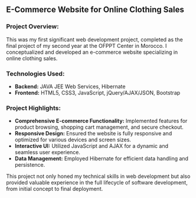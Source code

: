 <h2>E-Commerce Website for Online Clothing Sales</h2>

<h3>Project Overview:</h3>
<p>
  This was my first significant web development project, completed as the final project of my second year at the OFPPT Center in Morocco. I conceptualized and developed an e-commerce website specializing in online clothing sales.
</p>

<h3>Technologies Used:</h3>
<ul>
  <li><strong>Backend:</strong> JAVA JEE Web Services, Hibernate</li>
  <li><strong>Frontend:</strong> HTML5, CSS3, JavaScript, jQuery/AJAX/JSON, Bootstrap</li>
</ul>

<h3>Project Highlights:</h3>
<ul>
  <li><strong>Comprehensive E-commerce Functionality:</strong> Implemented features for product browsing, shopping cart management, and secure checkout.</li>
  <li><strong>Responsive Design:</strong> Ensured the website is fully responsive and optimized for various devices and screen sizes.</li>
  <li><strong>Interactive UI:</strong> Utilized JavaScript and AJAX for a dynamic and seamless user experience.</li>
  <li><strong>Data Management:</strong> Employed Hibernate for efficient data handling and persistence.</li>
</ul>

<p>
  This project not only honed my technical skills in web development but also provided valuable experience in the full lifecycle of software development, from initial concept to final deployment.
</p>
